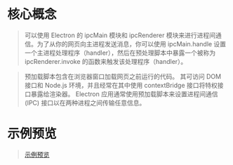 # 核心概念

> 可以使用 Electron 的 ipcMain 模块和 ipcRenderer 模块来进行进程间通信。为了从你的网页向主进程发送消息，你可以使用 ipcMain.handle 设置一个主进程处理程序（handler），然后在预处理脚本中暴露一个被称为 ipcRenderer.invoke 的函数来触发该处理程序（handler）。

> 预加载脚本包含在浏览器窗口加载网页之前运行的代码。 其可访问 DOM 接口和 Node.js 环境，并且经常在其中使用 contextBridge 接口将特权接口暴露给渲染器。
> Electron 应用通常使用预加载脚本来设置进程间通信 (IPC) 接口以在两种进程之间传输任意信息。

# 示例预览

> [示例预览](https://www.electronjs.org/zh/docs/latest/tutorial/examples)
